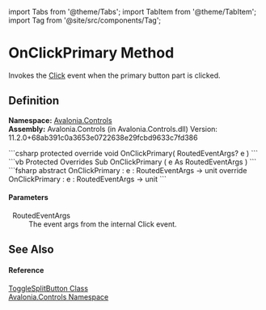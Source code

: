 import Tabs from '@theme/Tabs'; 
import TabItem from '@theme/TabItem'; 
import Tag from '@site/src/components/Tag'; 

# OnClickPrimary Method


Invokes the <a href="E_Avalonia_Controls_SplitButton_Click">Click</a> event when the primary button part is clicked.



## Definition
**Namespace:** <a href="N_Avalonia_Controls">Avalonia.Controls</a>  
**Assembly:** Avalonia.Controls (in Avalonia.Controls.dll) Version: 11.2.0+68ab391c0a3653e0722638e29fcbd9633c7fd386

<Tabs groupId="api-code-preview">
<TabItem value="csharp" label="C#">
```csharp
protected override void OnClickPrimary(
	RoutedEventArgs? e
)
```
</TabItem>
<TabItem value="vb" label="VB">
```vb
Protected Overrides Sub OnClickPrimary ( 
	e As RoutedEventArgs
)
```
</TabItem>
<TabItem value="fsharp" label="F#">
```fsharp
abstract OnClickPrimary : 
        e : RoutedEventArgs -> unit 
override OnClickPrimary : 
        e : RoutedEventArgs -> unit 
```
</TabItem>
</Tabs>



#### Parameters
<dl><dt>  RoutedEventArgs</dt><dd>The event args from the internal Click event.</dd></dl>

## See Also


#### Reference
<a href="T_Avalonia_Controls_ToggleSplitButton">ToggleSplitButton Class</a>  
<a href="N_Avalonia_Controls">Avalonia.Controls Namespace</a>  
